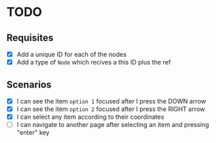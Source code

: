 # TODO

## Requisites

- [x] Add a unique ID for each of the nodes
- [x] Add a type of `Node` which recives a this ID plus the ref

## Scenarios

- [x] I can see the item `option 1` focused after I press the DOWN arrow
- [x] I can see the item `option 2` focused after I press the RIGHT arrow
- [x] I can select any item according to their coordinates
- [ ] I can navigate to another page after selecting an item and pressing "enter" key
